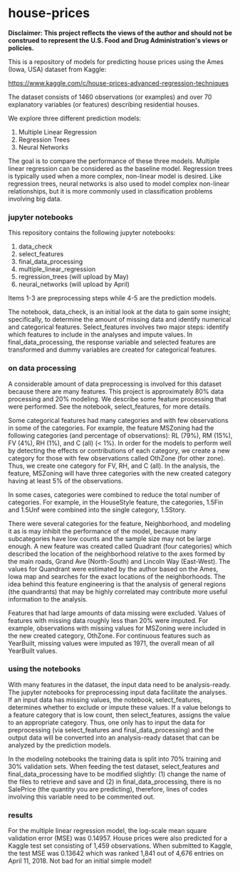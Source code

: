 # house-prices

**Disclaimer: This project reflects the views of the author and should not be construed to represent the U.S. Food and Drug Administration's views or policies.**

This is a repository of models for predicting house prices using the Ames (Iowa, USA) dataset from Kaggle:

https://www.kaggle.com/c/house-prices-advanced-regression-techniques

The dataset consists of 1460 observations (or examples) and over 70 explanatory variables (or features) describing residential houses. 

We explore three different prediction models:

1. Multiple Linear Regression
2. Regression Trees
3. Neural Networks

The goal is to compare the performance of these three models.  Multiple linear regression can be considered as the baseline model.  Regression trees is typically used when a more complex, non-linear model is desired.  Like regression trees, neural networks is also used to model complex non-linear relationships, but it is more commonly used in classification problems involving big data.         

### jupyter notebooks

This repository contains the following jupyter notebooks: 

1. data\_check
2. select\_features
3. final\_data_processing
4. multiple\_linear\_regression
5. regression\_trees (will upload by May)
6. neural\_networks (will upload by April)

Items 1-3 are preprocessing steps while 4-5 are the prediction models.  

The notebook, data\_check, is an initial look at the data to gain some insight; specifically, to determine the amount of missing data and identify numerical and categorical features.  Select\_features involves two major steps: identify which features to include in the analyses and impute values.  In final\_data\_processing, the response variable  and selected features are transformed and dummy variables are created for categorical features.  

### on data processing

A considerable amount of data preprocessing is involved for this dataset because there are many features.  This project is approximately 80% data processing and 20% modeling.  We describe some feature processing that were performed. See the notebook, select_features, for more details.   

Some categorical features had many categories and with few observations in some of the categories.  For example, the feature MSZoning had the following categories (and percentage of observations): RL (79%), RM (15%), FV (4%), RH (1%), and C (all) (< 1%).  In order for the models to perform well by detecting the effects or contributions of each category, we create a new category for those with few observations called OthZone (for other zone).  Thus, we create one category for FV, RH, and C (all). In the analysis, the feature, MSZoning will have three categories with the new created category having at least 5% of the observations.  

In some cases, categories were combined to reduce the total number of categories.  For example, in the HouseStyle feature, the categories, 1.5Fin and 1.5Unf were combined into the single category, 1.5Story.  

There were several categories for the feature, Neighborhood, and modeling it as is may inhibit the performance of the model, because many subcategories have low counts and the sample size may not be large enough.  A new feature was created called Quadrant (four categories) which described the location of the neighborhood relative to the axes formed by the main roads, Grand Ave (North-South) and Lincoln Way (East-West).  The values for Quandrant were estimated by the author based on the Ames, Iowa map and searches for the exact locations of the neighborhoods. The idea behind this feature engineering is that the analysis of general regions (the quandrants) that may be highly correlated may contribute more useful information to the analysis.   

Features that had large amounts of data missing were excluded.  Values of features with missing data roughly less than 20% were imputed.  For example, observations with missing values for MSZoning were included in the new created category, OthZone.  For continuous features such as YearBuilt, missing values were imputed as 1971, the overall mean of all YearBuilt values.  

### using the notebooks

With many features in the dataset, the input data need to be analysis-ready. The jupyter notebooks for preprocessing input data facilitate the analyses.  If an input data has missing values, the notebook, select\_features, determines whether to exclude or impute these values.  If a value belongs to a feature category that is low count, then select\_features, assigns the value to an appropriate category. Thus, one only has to input the data for preprocessing (via select\_features and final\_data\_processing) and the output data will be converted into an analysis-ready dataset that can be analyzed by the prediction models.

In the modeling notebooks the training data is split into 70% training and 30% validation sets.  When feeding the test dataset, select\_features and final\_data\_processing have to be modified slightly: (1) change the name of the files to retrieve and save and (2) in final\_data\_processing, there is no SalePrice (the quantity you are predicting), therefore, lines of codes involving this variable need to be commented out. 

### results

For the multiple linear regression model, the log-scale mean square validation error (MSE) was 0.14957.  House prices were also predicted for a Kaggle test set consisting of 1,459 observations.  When submitted to Kaggle, the test MSE was 0.13642 which was ranked 1,841 out of 4,676 entries on April 11, 2018.  Not bad for an initial simple model!